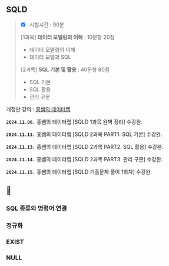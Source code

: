 ## SQLD
> - [x] 시험시간 : 90분
> 
> [1과목] **데이터 모델링의 이해** : 10문항 20점
> - 데이터 모델링의 이해
> - 데이터 모델과 SQL
>
> [2과목] **SQL 기본 및 활용** : 40문항 80점
> - SQL 기본
> - SQL 활용
> - 관리 구문


개정판 강의 : 
[홍쌤의 데이터랩](https://www.youtube.com/@hdatalab)


**`2024.11.06.`**
홍쌤의 데이터랩 [SQLD 1과목 완벽 정리] 수강완.

**`2024.11.11.`**
홍쌤의 데이터랩 [SQLD 2과목 PART1. SQL 기본] 수강완.

**`2024.11.13.`**
홍쌤의 데이터랩 [SQLD 2과목 PART2. SQL 활용] 수강완.

**`2024.11.14.`**
홍쌤의 데이터랩 [SQLD 2과목 PART3. 관리 구문] 수강완.

**`2024.11.15.`**
홍쌤의 데이터랩 [SQLD 기출문제 풀이 1회차] 수강완.





## 🤔

### SQL 종류와 명령어 연결

### 정규화

### EXIST

### NULL
